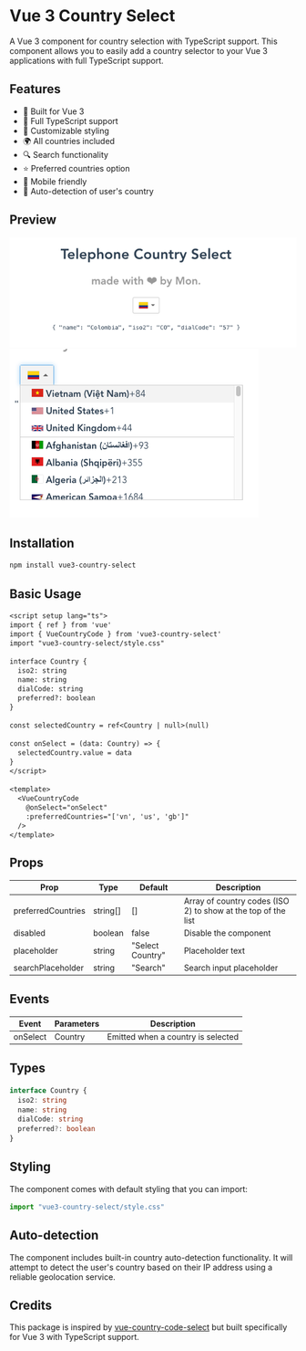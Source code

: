 # Vue 3 Country Select

A Vue 3 component for country selection with TypeScript support. This component allows you to easily add a country selector to your Vue 3 applications with full TypeScript support.


## Features

- 🚀 Built for Vue 3
- 📘 Full TypeScript support
- 🎨 Customizable styling
- 🌍 All countries included
- 🔍 Search functionality
- ⭐ Preferred countries option
- 📱 Mobile friendly
- 🔄 Auto-detection of user's country

## Preview

![Country Select Default View](public/image1.png)
![Country Select Search View](public/image2.png)


## Installation

```bash
npm install vue3-country-select
```

## Basic Usage

```vue
<script setup lang="ts">
import { ref } from 'vue'
import { VueCountryCode } from 'vue3-country-select'
import "vue3-country-select/style.css"

interface Country {
  iso2: string
  name: string
  dialCode: string
  preferred?: boolean
}

const selectedCountry = ref<Country | null>(null)

const onSelect = (data: Country) => {
  selectedCountry.value = data
}
</script>

<template>
  <VueCountryCode
    @onSelect="onSelect"
    :preferredCountries="['vn', 'us', 'gb']"
  />
</template>
```

## Props

| Prop | Type | Default | Description |
|------|------|---------|-------------|
| preferredCountries | string[] | [] | Array of country codes (ISO 2) to show at the top of the list |
| disabled | boolean | false | Disable the component |
| placeholder | string | "Select Country" | Placeholder text |
| searchPlaceholder | string | "Search" | Search input placeholder |

## Events

| Event | Parameters | Description |
|-------|------------|-------------|
| onSelect | Country | Emitted when a country is selected |

## Types

```typescript
interface Country {
  iso2: string
  name: string
  dialCode: string
  preferred?: boolean
}
```

## Styling

The component comes with default styling that you can import:

```javascript
import "vue3-country-select/style.css"
```

## Auto-detection

The component includes built-in country auto-detection functionality. It will attempt to detect the user's country based on their IP address using a reliable geolocation service.

## Credits

This package is inspired by [vue-country-code-select](https://www.npmjs.com/package/vue-country-code-select) but built specifically for Vue 3 with TypeScript support.